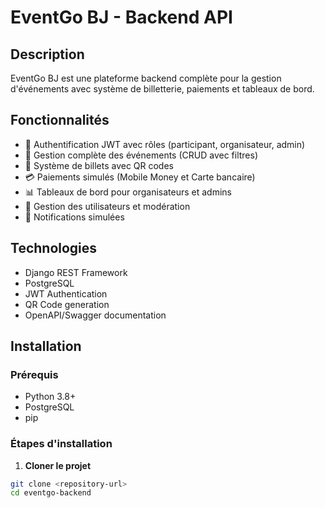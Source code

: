 # EventGo BJ - Backend API

## Description
EventGo BJ est une plateforme backend complète pour la gestion d'événements avec système de billetterie, paiements et tableaux de bord.

## Fonctionnalités
- 🔐 Authentification JWT avec rôles (participant, organisateur, admin)
- 🎉 Gestion complète des événements (CRUD avec filtres)
- 🎫 Système de billets avec QR codes
- 💳 Paiements simulés (Mobile Money et Carte bancaire)
- 📊 Tableaux de bord pour organisateurs et admins
- 👥 Gestion des utilisateurs et modération
- 📧 Notifications simulées

## Technologies
- Django REST Framework
- PostgreSQL
- JWT Authentication
- QR Code generation
- OpenAPI/Swagger documentation

## Installation

### Prérequis
- Python 3.8+
- PostgreSQL
- pip

### Étapes d'installation

1. **Cloner le projet**
```bash
git clone <repository-url>
cd eventgo-backend
